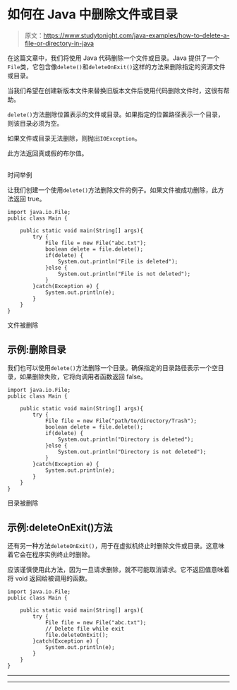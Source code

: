 # 如何在 Java 中删除文件或目录

> 原文：<https://www.studytonight.com/java-examples/how-to-delete-a-file-or-directory-in-java>

在这篇文章中，我们将使用 Java 代码删除一个文件或目录。Java 提供了一个`File`类，它包含像`delete()`和`deleteOnExit()`这样的方法来删除指定的资源文件或目录。

当我们希望在创建新版本文件来替换旧版本文件后使用代码删除文件时，这很有帮助。

`delete()`方法删除位置表示的文件或目录。如果指定的位置路径表示一个目录，则该目录必须为空。

如果文件或目录无法删除，则抛出`IOException`。

此方法返回真或假的布尔值。

## 
时间举例

让我们创建一个使用`delete()`方法删除文件的例子。如果文件被成功删除，此方法返回 true。

```
import java.io.File;
public class Main {

	public static void main(String[] args){
		try {
			File file = new File("abc.txt");
			boolean delete = file.delete();
			if(delete) {
				System.out.println("File is deleted");
			}else {
				System.out.println("File is not deleted");
			}
		}catch(Exception e) {
			System.out.println(e);
		}
	}
}
```

文件被删除

## 示例:删除目录

我们也可以使用`delete()`方法删除一个目录。确保指定的目录路径表示一个空目录，如果删除失败，它将向调用者函数返回 false。

```
import java.io.File;
public class Main {

	public static void main(String[] args){
		try {
			File file = new File("path/to/directory/Trash");
			boolean delete = file.delete();
			if(delete) {
				System.out.println("Directory is deleted");
			}else {
				System.out.println("Directory is not deleted");
			}
		}catch(Exception e) {
			System.out.println(e);
		}
	}
}
```

目录被删除

## 示例:deleteOnExit()方法

还有另一种方法`deleteOnExit()`，用于在虚拟机终止时删除文件或目录。这意味着它会在程序实例终止时删除。

应该谨慎使用此方法，因为一旦请求删除，就不可能取消请求。它不返回值意味着将 void 返回给被调用的函数。

```
import java.io.File;
public class Main {

	public static void main(String[] args){
		try {
			File file = new File("abc.txt");
			// Delete file while exit
			file.deleteOnExit();
		}catch(Exception e) {
			System.out.println(e);
		}
	}
}
```

* * *

* * *